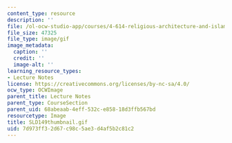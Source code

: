```yaml
---
content_type: resource
description: ''
file: /ol-ocw-studio-app/courses/4-614-religious-architecture-and-islamic-cultures-fall-2002/7d973ff32d67c98c5ae3d4af5b2c81c2_SLD149thumbnail.gif
file_size: 47325
file_type: image/gif
image_metadata:
  caption: ''
  credit: ''
  image-alt: ''
learning_resource_types:
- Lecture Notes
license: https://creativecommons.org/licenses/by-nc-sa/4.0/
ocw_type: OCWImage
parent_title: Lecture Notes
parent_type: CourseSection
parent_uid: 68abeaab-4eff-532c-e858-18d3ffb567bd
resourcetype: Image
title: SLD149thumbnail.gif
uid: 7d973ff3-2d67-c98c-5ae3-d4af5b2c81c2
---
```

